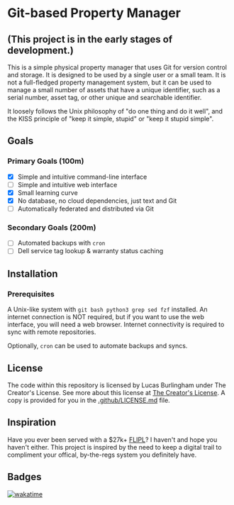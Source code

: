 # Git-based Property Manager

## (This project is in the early stages of development.)

This is a simple physical property manager that uses Git for version control and storage. It is designed to be used by a single user or a small team. It is not a full-fledged property management system, but it can be used to manage a small number of assets that have a unique identifier, such as a serial number, asset tag, or other unique and searchable identifier.

It loosely follows the Unix philosophy of "do one thing and do it well", and the KISS principle of "keep it simple, stupid" or "keep it stupid simple".

## Goals

### Primary Goals (100m)

- [x] Simple and intuitive command-line interface
- [ ] Simple and intuitive web interface
- [x] Small learning curve
- [x] No database, no cloud dependencies, just text and Git
- [ ] Automatically federated and distributed via Git

### Secondary Goals (200m)

- [ ] Automated backups with `cron`
- [ ] Dell service tag lookup & warranty status caching

## Installation

### Prerequisites

A Unix-like system with `git bash python3 grep sed fzf` installed. An internet connection is NOT required, but if you want to use the web interface, you will need a web browser. Internet connectivity is required to sync with remote repositories.

Optionally, `cron` can be used to automate backups and syncs.

## License

The code within this repository is licensed by Lucas Burlingham under The Creator's License. See more about this license at [The Creator's License](https://lucasburlingham.me/articles/20240916.0142-vghlienyzwf0b3incybmawnlbnnl). A copy is provided for you in the [.github/LICENSE.md](LICENSE.md) file.

## Inspiration

Have you ever been served with a $27k+ [FLIPL](https://www.army.mil/article/122778/financial_liability_investigation_of_property_loss_what_soldiers_civilians_should_know)? I haven't and hope you haven't either. This project is inspired by the need to keep a digital trail to compliment your offical, by-the-regs system you definitely have.

## Badges

[![wakatime](https://wakatime.com/badge/user/7e1905d0-e3a0-4cd1-8818-1f7978dac4fb/project/0065b353-6f2b-4703-be37-9f03c7fb505a.svg)](https://wakatime.com/badge/user/7e1905d0-e3a0-4cd1-8818-1f7978dac4fb/project/0065b353-6f2b-4703-be37-9f03c7fb505a?style=for-the-badge)
